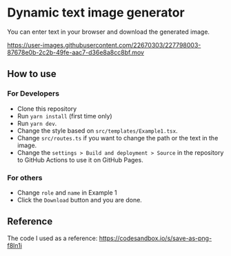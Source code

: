 # Dynamic text image generator

You can enter text in your browser and download the generated image.

https://user-images.githubusercontent.com/22670303/227798003-87678e0b-2c2b-49fe-aac7-d36e8a8cc8bf.mov

## How to use

### For Developers

- Clone this repository
- Run `yarn install` (first time only)
- Run `yarn dev`.
- Change the style based on `src/templates/Example1.tsx`.
- Change `src/routes.ts` if you want to change the path or the text in the image.
- Change the `settings > Build and deployment > Source` in the repository to GitHub Actions to use it on GitHub Pages.

### For others

- Change `role` and `name` in Example 1
- Click the `Download` button and you are done.

## Reference

The code I used as a reference: https://codesandbox.io/s/save-as-png-f8ln1i
